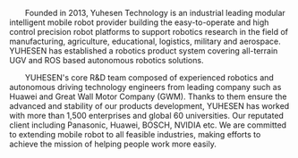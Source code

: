 &emsp;&emsp;Founded in 2013, Yuhesen Technology is an industrial leading modular intelligent mobile robot provider building the easy-to-operate and high control precision robot platforms to support robotics research in the field of manufacturing, agriculture, educational, logistics, military and aerospace. YUHESEN has established a robotics product system covering all-terrain UGV and ROS based autonomous robotics solutions.

&emsp;&emsp;YUHESEN's core R&D team composed of experienced robotics and autonomous driving technology engineers from leading company such as Huawei and Great Wall Motor Company (GWM). Thanks to them ensure the advanced and stability of our products development, YUHESEN has worked with more than 1,500 enterprises and global 60 universities. Our reputated client including Panasonic, Huawei, BOSCH, NVIDIA etc. We are committed to extending mobile robot to all feasible industries, making efforts to achieve the mission of helping people work more easily.
